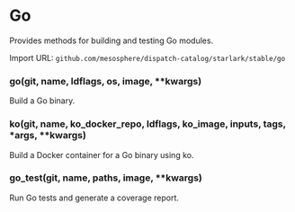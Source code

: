
# Go

Provides methods for building and testing Go modules.

Import URL: `github.com/mesosphere/dispatch-catalog/starlark/stable/go`

### go(git, name, ldflags, os, image, **kwargs)


Build a Go binary.


### ko(git, name, ko_docker_repo, ldflags, ko_image, inputs, tags, *args, **kwargs)


Build a Docker container for a Go binary using ko.


### go_test(git, name, paths, image, **kwargs)


Run Go tests and generate a coverage report.



